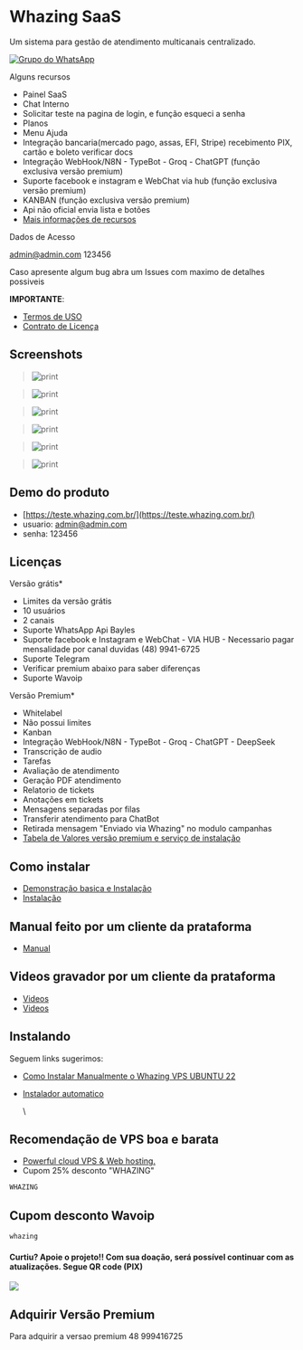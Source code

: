 # Whazing SaaS

Um sistema para gestão de atendimento multicanais centralizado.

[![Grupo do WhatsApp](https://img.shields.io/badge/WhatsApp-Grupo%20Whazing-brightgreen.svg)](https://grupo.whazing.com.br)

Alguns recursos

* Painel SaaS
* Chat Interno
* Solicitar teste na pagina de login, e função esqueci a senha
* Planos
* Menu Ajuda
* Integração bancaria(mercado pago, assas, EFI, Stripe) recebimento PIX, cartão e boleto verificar docs
* Integração WebHook/N8N - TypeBot - Groq - ChatGPT (função exclusiva versão premium)
* Suporte facebook e instagram e WebChat via hub (função exclusiva versão premium)
* KANBAN (função exclusiva versão premium)
* Api não oficial envia lista e botões
* [Mais informações de recursos](docs/recursos.md)

Dados de Acesso

admin@admin.com 123456

Caso apresente algum bug abra um Issues com maximo de detalhes possiveis

**IMPORTANTE**:

* [Termos de USO](docs/TermosdeUso.md)
* [Contrato de Licença](docs/contratodelicenca.md)

## Screenshots

> <img src="screenshots/saas.png" alt="print" data-size="original">

> <img src="screenshots/atendimento.png" alt="print" data-size="original">

> <img src="screenshots/solicitarteste.png" alt="print" data-size="original">

> <img src="screenshots/kanban.png" alt="print" data-size="original">

> <img src="screenshots/white.png" alt="print" data-size="original">

> <img src="screenshots/dashboard.png" alt="print" data-size="original">

## Demo do produto

* [https://teste.whazing.com.br/](https://teste.whazing.com.br/)
* usuario: admin@admin.com
* senha: 123456

## Licenças

Versão grátis\*

* Limites da versão grátis
* 10 usuários
* 2 canais
* Suporte WhatsApp Api Bayles
* Suporte facebook e Instagram e WebChat - VIA HUB - Necessario pagar mensalidade por canal duvidas (48) 9941-6725
* Suporte Telegram
* Verificar premium abaixo para saber diferenças
* Suporte Wavoip

Versão Premium\*

* Whitelabel
* Não possui limites
* Kanban
* Integração WebHook/N8N - TypeBot - Groq - ChatGPT - DeepSeek
* Transcrição de audio
* Tarefas
* Avaliação de atendimento
* Geração PDF atendimento
* Relatorio de tickets
* Anotações em tickets
* Mensagens separadas por filas
* Transferir atendimento para ChatBot
* Retirada mensagem "Enviado via Whazing" no modulo campanhas
* [Tabela de Valores versão premium e serviço de instalação](docs/TabeladeValores.md)

## Como instalar

* [Demonstração basica e Instalação](https://www.youtube.com/watch?v=RMztcAwRjxQ)
* [Instalação](https://youtu.be/3vsXNyGxo58?si=sjnyqHtKgyfSJX7_)

## Manual feito por um cliente da prataforma

* [Manual](https://ajuda.super-zapp.com.br/)

## Videos gravador por um cliente da prataforma

* [Videos](https://www.youtube.com/@ZAPPRO-z4i/videos)
* [Videos](https://www.youtube.com/watch?v=HFFFKtz7IgM)

## Instalando

Seguem links sugerimos:

* [Como Instalar Manualmente o Whazing VPS UBUNTU 22](docs/Instalacao_manual_docker/)
*   [Instalador automatico](https://github.com/cleitonme/Whazing-SaaS.instalador)

    \


## Recomendação de VPS boa e barata

* [Powerful cloud VPS & Web hosting.](https://control.peramix.com/?affid=58)
* Cupom 25% desconto "WHAZING"

```bash
WHAZING
```

## Cupom desconto Wavoip

```bash
whazing
```

#### Curtiu? Apoie o projeto!! Com sua doação, será possível continuar com as atualizações. Segue QR code (PIX)

[![](donate.jpg)](donate.jpg)

## Adquirir Versão Premium

Para adquirir a versao premium 48 999416725
